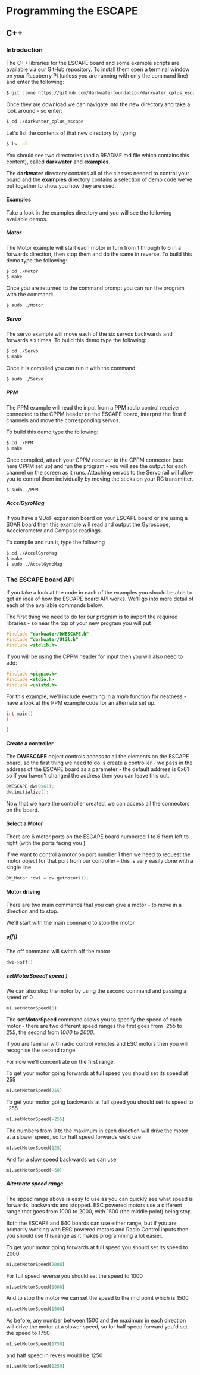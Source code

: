 # Programming the ESCAPE

## C++

### Introduction

The C++ libraries for the ESCAPE board and some example scripts are available via our GitHub repository. To install them open a terminal window on your Raspberry Pi (unless you are running with only the command line) and enter the following:

``` bash
$ git clone https://github.com/darkwaterfoundation/darkwater_cplus_escape.git
```

Once they are download we can navigate into the new directory and take a look around - so enter:

``` bash
$ cd ./darkwater_cplus_escape
```

Let's list the contents of that new directory by typing

``` bash
$ ls -al
```

You should see two directories (and a README.md file which contains this content), called **darkwater** and **examples**. 

The **darkwater** directory contains all of the classes needed to control your board and the **examples** directory contains a selection of demo code we've put together to show you how they are used.

#### Examples

Take a look in the examples directory and you will see the following available demos.

##### Motor

The Motor example will start each motor in turn from 1 through to 6 in a forwards direction, then stop them and do the same in reverse. To build this demo type the following:

``` bash
$ cd ./Motor
$ make
```

Once you are returned to the command prompt you can run the program with the command:

``` bash
$ sudo ./Motor
```

##### Servo

The servo example will move each of the six servos backwards and forwards six times. To build this demo type the following:

``` bash
$ cd ./Servo
$ make
```

Once it is compiled you can run it with the command:

``` bash
$ sudo ./Servo
```

##### PPM

The PPM example will read the input from a PPM radio control receiver connected to the CPPM header on the ESCAPE board, interpret the first 6 channels and move the corresponding servos.

To build this demo type the following:

``` bash
$ cd ./PPM
$ make
```

Once compiled, attach your CPPM receiver to the CPPM connector (see here CPPM set up) and run the program - you will see the output for each channel on the screen as it runs. Attaching servos to the Servo rail will allow you to control them individually by moving the sticks on your RC transmitter.

``` bash
$ sudo ./PPM
```

##### AccelGyroMag

If you have a 9DoF expansion board on your ESCAPE board or are using a SOAR board then this example will read and output the Gyroscope, Accelerometer and Compass readings.

To compile and run it, type the following

``` bash
$ cd ./AccelGyroMag
$ make
$ sudo ./AccelGyroMag
```

### The ESCAPE board API

If you take a look at the code in each of the examples you should be able to get an idea of how the ESCAPE board API works. We'll go into more detail of each of the available commands below. 

The first thing we need to do for our program is to import the required libraries - so near the top of your new program you will put

``` c
#include "darkwater/DWESCAPE.h"
#include "darkwater/Util.h"
#include <stdlib.h>
```

If you will be using the CPPM header for input then you will also need to add:

``` c
#include <pigpio.h>
#include <stdio.h>
#include <unistd.h>
```

For this example, we'll include everthing in a *main* function for neatness - have a look at the PPM example code for an alternate set up.

``` c
int main()
{

}
```

#### Create a controller

The **DWESCAPE** object controls access to all the elements on the ESCAPE board, so the first thing we need to do is create a controller - we pass in the address of the ESCAPE board as a parameter - the default address is 0x61 so if you haven't changed the address then you can leave this out.

``` c
DWESCAPE dw(0x61);
dw.initialize();
```

Now that we have the controller created, we can access all the connectors on the board.

#### Select a Motor

There are 6 motor ports on the ESCAPE board numbered 1 to 6 from left to right (with the ports facing you ).

If we want to control a motor on port number 1 then we need to request the motor object for that port from our controller - this is very easily done with a single line

``` c
DW_Motor *dw1 = dw.getMotor(1);
```

#### Motor driving

There are two main commands that you can give a motor - to move in a direction and to stop. 

We'll start with the main command to stop the motor

##### off()

The off command will switch off the motor

``` C
dw1->off()
```

##### setMotorSpeed( *speed* )

We can also stop the motor by using the second command and passing a speed of 0

``` python
m1.setMotorSpeed(0)
```

The **setMotorSpeed** command allows you to specify the speed of each motor - there are two different speed ranges the first goes from *-255* to *255*, the second from *1000* to *2000*. 

If you are familiar with radio control vehicles and ESC motors then you will recognise the second range.

For now we'll concentrate on the first range.

To get your motor going forwards at full speed you should set its speed at 255

``` python
m1.setMotorSpeed(255)
```

To get your motor going backwards at full speed you should set its speed to -255

``` python
m1.setMotorSpeed(-255)
```

The numbers from 0 to the maximum in each direction will drive the motor at a slower speed, so for half speed forwards we'd use

``` python
m1.setMotorSpeed(125)
```

And for a slow speed backwards we can use

``` python
m1.setMotorSpeed(-50)
```

##### Alternate speed range

The spped range above is easy to use as you can quickly see what speed is forwards, backwards and stopped. ESC powered motors use a different range that goes from 1000 to 2000, with 1500 (the middle point) being stop.

Both the ESCAPE and 640 boards can use either range, but if you are primarily working with ESC powered motors and Radio Control inputs then you should use this range as it makes programming a lot easier.

To get your motor going forwards at full speed you should set its speed to 2000

``` python
m1.setMotorSpeed(2000)
```

For full speed reverse you should set the speed to 1000

``` python
m1.setMotorSpeed(1000)
```

And to stop the motor we can set the speed to the mid point which is 1500

``` python
m1.setMotorSpeed(1500)
```

As before, any number between 1500 and the maximum in each direction will drive the motor at a slower speed, so for half speed forward you'd set the speed to 1750

``` python
m1.setMotorSpeed(1750)
```

and half speed in revers would be 1250

``` python
m1.setMotorSpeed(1250)
```

